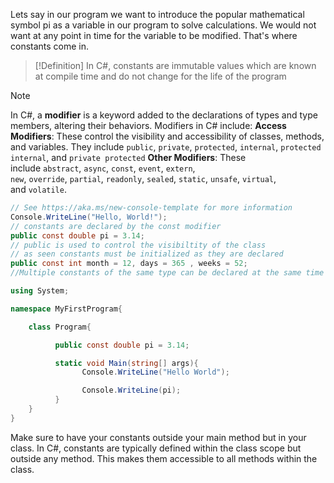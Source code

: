 Lets say in our program we want to introduce the popular mathematical symbol pi as a variable in our program to solve calculations. We would not want at any point in time for the variable to be modified. That's where constants come in.

>[!Definition]
>In C#, constants are immutable values which are known at compile time and do not change for the life of the program


>[!note]
>In C#, a **modifier** is a keyword added to the declarations of types and type members, altering their behaviors.
>Modifiers in C# include:
> **Access Modifiers**: These control the visibility and accessibility of classes, methods, and variables. They include `public`, `private`, `protected`, `internal`, `protected internal`, and `private protected`
>**Other Modifiers**: These include `abstract`, `async`, `const`, `event`, `extern`, 
>`new`, `override`, `partial`, `readonly`, `sealed`, `static`, `unsafe`, `virtual`, and `volatile`.


```C#
// See https://aka.ms/new-console-template for more information
Console.WriteLine("Hello, World!");
// constants are declared by the const modifier
public const double pi = 3.14;
// public is used to control the visibiltity of the class
// as seen constants must be initialized as they are declared
public const int month = 12, days = 365 , weeks = 52;
//Multiple constants of the same type can be declared at the same time
```

```C#
using System;

namespace MyFirstProgram{

    class Program{

          public const double pi = 3.14;

          static void Main(string[] args){
                Console.WriteLine("Hello World");

                Console.WriteLine(pi);
          }
    }
}
```
Make sure to have your constants outside your main method but in your class.
In C#, constants are typically defined within the class scope but outside any method. This makes them accessible to all methods within the class.
